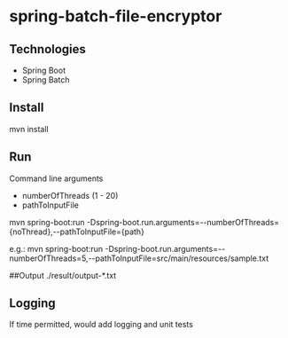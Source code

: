 # spring-batch-file-encryptor

## Technologies
* Spring Boot 
* Spring Batch

## Install
mvn install

## Run
Command line arguments
* numberOfThreads (1 - 20)
* pathToInputFile

mvn spring-boot:run -Dspring-boot.run.arguments=--numberOfThreads={noThread},--pathToInputFile={path}

e.g.:
mvn spring-boot:run -Dspring-boot.run.arguments=--numberOfThreads=5,--pathToInputFile=src/main/resources/sample.txt

##Output
./result/output-*.txt

## Logging
If time permitted, would add logging and unit tests  